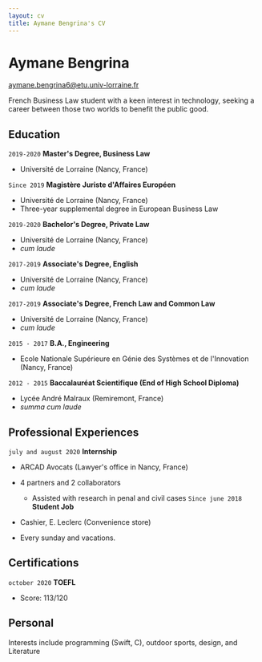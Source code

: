 ```yaml
---
layout: cv
title: Aymane Bengrina's CV
---
```

# Aymane Bengrina

<div id="webaddress">
<a href="aymane.bengrina6@etu.univ-lorraine.fr">aymane.bengrina6@etu.univ-lorraine.fr</a>
</div>

French Business Law student with a keen interest in technology, seeking a career between those two worlds to benefit the public good.

## Education

`2019-2020`
__Master's Degree, Business Law__

- Université de Lorraine (Nancy, France)

`Since 2019`
__Magistère Juriste d'Affaires Européen__

- Université de Lorraine (Nancy, France)
- Three-year supplemental degree in European Business Law

`2019-2020`
__Bachelor's Degree, Private Law__

- Université de Lorraine (Nancy, France)
- _cum laude_

`2017-2019`
__Associate's Degree, English__

- Université de Lorraine (Nancy, France)
- _cum laude_


`2017-2019`
__Associate's Degree, French Law and Common Law__

- Université de Lorraine (Nancy, France)
- _cum laude_

`2015 - 2017`
__B.A., Engineering__

- Ecole Nationale Supérieure en Génie des Systèmes et de l'Innovation (Nancy, France)

`2012 - 2015`
__Baccalauréat Scientifique (End of High School Diploma)__

- Lycée André Malraux (Remiremont, France)
- _summa cum laude_

## Professional Experiences

`july and august 2020`
__Internship__

- ARCAD Avocats (Lawyer's office in Nancy, France)
- 4 partners and 2 collaborators
  - Assisted with research in penal and civil cases
`Since june 2018`
__Student Job__

- Cashier, E. Leclerc (Convenience store)
- Every sunday and vacations.

## Certifications

`october 2020`
__TOEFL__

- Score: 113/120

## Personal

Interests include programming (Swift, C), outdoor sports, design, and Literature


<!-- ### Footer

Last updated: Oct 2020 -->



